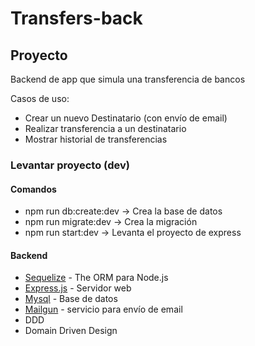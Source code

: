 # Transfers-back

## Proyecto

Backend de app que simula una transferencia de bancos

Casos de uso:

- Crear un nuevo Destinatario (con envío de email)
- Realizar transferencia a un destinatario
- Mostrar historial de transferencias


### Levantar proyecto (dev)
#### Comandos

- npm run db:create:dev -> Crea la base de datos
- npm run migrate:dev -> Crea la migración
- npm run start:dev -> Levanta el proyecto de express


#### Backend

- [Sequelize](https://github.com/sequelize/sequelize) - The ORM para Node.js
- [Express.js](https://expressjs.com/) - Servidor web
- [Mysql](https://www.mysql.com/) - Base de datos
- [Mailgun](https://www.mailgun.com/) - servicio para envío de email
- DDD
- Domain Driven Design


